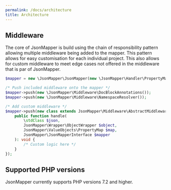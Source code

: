 ```yaml
---
permalink: /docs/architecture
title: Architecture
---
```

## Middleware
The core of JsonMapper is build using the chain of responsibility pattern allowing multiple
middleware being added to the mapper. This pattern allows for easy customisation for each
individual project.
This also allows for custom middleware to meet edge cases not offered in the middleware that is par of JsonMapper.

```php
$mapper = new \JsonMapper\JsonMapper(new \JsonMapper\Handler\PropertyMapper());

/* Push included middleware onto the mapper */
$mapper->push(new \JsonMapper\Middleware\DocBlockAnnotations());
$mapper->push(new \JsonMapper\Middleware\NamespaceResolver());

/* Add custom middleware */
$mapper->push(new class extends JsonMapper\Middleware\AbstractMiddleware {
    public function handle(
        \stdClass $json,
        JsonMapper\Wrapper\ObjectWrapper $object,
        JsonMapper\ValueObjects\PropertyMap $map,
        JsonMapper\JsonMapperInterface $mapper
    ): void {
        /* Custom logic here */
    }
});
```

## Supported PHP versions
JsonMapper currently supports PHP versions 7.2 and higher. 